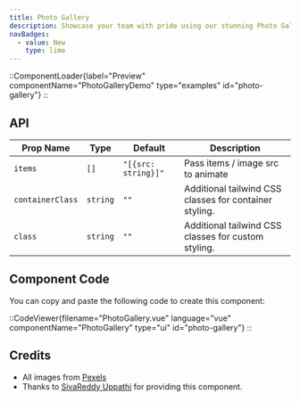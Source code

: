 ```yaml
---
title: Photo Gallery
description: Showcase your team with pride using our stunning Photo Gallery Component.
navBadges:
  - value: New
    type: lime
---
```


::ComponentLoader{label="Preview" componentName="PhotoGalleryDemo" type="examples" id="photo-gallery"}
::

## API

| Prop Name        | Type     | Default             | Description                                            |
| ---------------- | -------- | ------------------- | ------------------------------------------------------ |
| `items`          | `[]`     | `"[{src: string}]"` | Pass items / image src to animate                      |
| `containerClass` | `string` | `""`                | Additional tailwind CSS classes for container styling. |
| `class`          | `string` | `""`                | Additional tailwind CSS classes for custom styling.    |

## Component Code

You can copy and paste the following code to create this component:

::CodeViewer{filename="PhotoGallery.vue" language="vue" componentName="PhotoGallery" type="ui" id="photo-gallery"}
::

## Credits

- All images from [Pexels](https://www.pexels.com/@soldiervip/)
- Thanks to [SivaReddy Uppathi](https://github.com/sivareddyuppathi) for providing this component.

